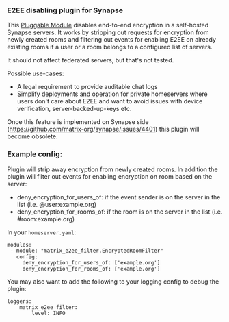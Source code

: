 ### E2EE disabling plugin for Synapse

This [Pluggable Module](https://matrix-org.github.io/synapse/latest/modules/index.html) disables end-to-end encryption in a self-hosted Synapse servers. It works by stripping out requests for encryption from newly created rooms and filtering out events for enabling E2EE on already existing rooms if a user or a room belongs to a configured list of servers.

It should not affect federated servers, but that's not tested.

Possible use-cases:
 * A legal requirement to provide auditable chat logs
 * Simplify deployments and operation for private homeservers where users don't care about E2EE and want to avoid issues with device verification, server-backed-up-keys etc.

Once this feature is implemented on Synapse side (https://github.com/matrix-org/synapse/issues/4401) this plugin will become obsolete.

### Example config:

Plugin will strip away encryption from newly created rooms.
In addition the plugin will filter out events for enabling encryption on room based on the server:
  - deny_encryption_for_users_of: if the event sender is on the server in the list (i.e. @user:example.org)
  - deny_encryption_for_rooms_of: if the room is on the server in the list (i.e. #room:example.org)

In your `homeserver.yaml`:

```
modules:
 - module: "matrix_e2ee_filter.EncryptedRoomFilter"
   config:
     deny_encryption_for_users_of: ['example.org']
     deny_encryption_for_rooms_of: ['example.org']
```

You may also want to add the following to your logging config to debug the plugin:

```
loggers:
    matrix_e2ee_filter:
        level: INFO
```
